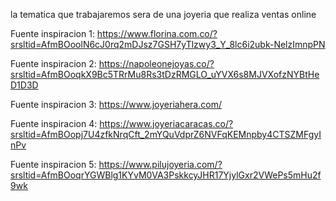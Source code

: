la tematica que trabajaremos sera de una joyeria que realiza ventas online

Fuente inspiracion 1: https://www.florina.com.co/?srsltid=AfmBOoolN6cJ0rq2mDJsz7GSH7yTlzwy3_Y_8lc6i2ubk-NelzImnpPN

 

Fuente inspiracion 2: https://napoleonejoyas.co/?srsltid=AfmBOoqkX9Bc5TRrMu8Rs3tDzRMGLO_uYVX6s8MJVXofzNYBtHeD1D3D
 

Fuente inspiracion 3: https://www.joyeriahera.com/
 
Fuente inspiracion 4:
https://www.joyeriacaracas.co/?srsltid=AfmBOopj7U4zfkNrqCft_2mYQuVdprZ6NVFqKEMnpby4CTSZMFgyInPv

 

Fuente inspiracion 5:
https://www.pilujoyeria.com/?srsltid=AfmBOoqrYGWBlg1KYvM0VA3PskkcyJHR17YjylGxr2VWePs5mHu2f9wk

 
